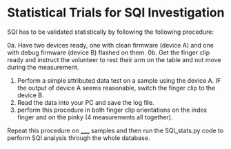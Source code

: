 # Statistical Trials for SQI Investigation

SQI has to be validated statistically by following the following procedure:

  0a. Have two devices ready, one with clean firmware (device A) and one with debug firmware (device B) flashed on them.
  0b. Get the finger clip ready and instruct the volunteer to rest their arm on the table and not move during the measurement. 
  
  1. Perform a simple attributed data test on a sample using the device A.
  IF the output of device A seems reasonable, switch the finger clip to the device B.
  2. Read the data into your PC and save the log file.
  3. perform this procedure in both finger clip orientations on the index finger and on the pinky (4 measurements all together).
  
  Repeat this procedure on **___** samples and then run the SQI_stats.py code to perform SQI analysis through the whole database.
